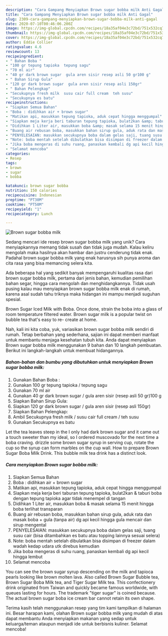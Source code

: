 ```yaml
---
description: "Cara Gampang Menyiapkan Brown sugar bobba milk Anti Gagal"
title: "Cara Gampang Menyiapkan Brown sugar bobba milk Anti Gagal"
slug: 2309-cara-gampang-menyiapkan-brown-sugar-bobba-milk-anti-gagal
date: 2020-07-10T00:46:06.200Z
image: https://img-global.cpcdn.com/recipes/18a35af04e3c72bd/751x532cq70/brown-sugar-bobba-milk-foto-resep-utama.jpg
thumbnail: https://img-global.cpcdn.com/recipes/18a35af04e3c72bd/751x532cq70/brown-sugar-bobba-milk-foto-resep-utama.jpg
cover: https://img-global.cpcdn.com/recipes/18a35af04e3c72bd/751x532cq70/brown-sugar-bobba-milk-foto-resep-utama.jpg
author: Eddie Collier
ratingvalue: 4.6
reviewcount: 13
recipeingredient:
- " Bahan Boba "
- "100 gr tepung tapioka  tepung sagu"
- "70 ml air"
- "40 gr dark brown sugar  gula aren sisir resep asli 50 gr100 g"
- " Bahan Sirup Gula"
- "120 gr dark brown sugar  gula aren sisir resep asli 150gr"
- " Bahan Pelengkap"
- "Secukupnya fresh milk  susu cair full cream  teh susu"
- "Secukupnya es batu"
recipeinstructions:
- "Siapkan Semua Bahan"
- "Boba : didihkan air + brown sugar"
- "Matikan api, masukkan tepung tapioka, aduk cepat hingga menggumpal"
- "Siapkan meja kerja beri taburan tepung tapioka, bulat2kan &amp; taburi boba dengan tepung tapioka agar tidak menempel di tangan"
- "Didihkan 1 Liter air, masukkan boba &amp; masak selama 15 menit hingga boba terlihat transparan"
- "Buang air rebusan boba, masukkan bahan sirup gula, aduk rata dan masak boba + gula (tanpa air) dg api kecil hingga gula mencair dan sirup mengental"
- "PENYELESAIAN: masukkan secukupnya boba dalam gelas saji, tuang susu cair (bisa ditambahkan es batu atau topping lainnya sesuai selera)"
- "Note: boba mentah setelah dibulatkan bisa disimpan di freezer dalam wadah kedap udara utk direbus kemudian"
- "Jika boba mengeras di suhu ruang, panaskan kembali dg api kecil hingga lembut"
- "Selamat mencoba"
categories:
- Resep
tags:
- brown
- sugar
- bobba

katakunci: brown sugar bobba 
nutrition: 150 calories
recipecuisine: Indonesian
preptime: "PT30M"
cooktime: "PT50M"
recipeyield: "1"
recipecategory: Lunch

---
```



![Brown sugar bobba milk](https://img-global.cpcdn.com/recipes/18a35af04e3c72bd/751x532cq70/brown-sugar-bobba-milk-foto-resep-utama.jpg)

Sedang mencari ide resep brown sugar bobba milk yang unik? Cara menyiapkannya memang tidak susah dan tidak juga mudah. Kalau keliru mengolah maka hasilnya akan hambar dan justru cenderung tidak enak. Padahal brown sugar bobba milk yang enak harusnya sih punya aroma dan cita rasa yang bisa memancing selera kita.

Ada beberapa hal yang sedikit banyak mempengaruhi kualitas rasa dari brown sugar bobba milk, pertama dari jenis bahan, kemudian pemilihan bahan segar, hingga cara mengolah dan menghidangkannya. Tidak usah pusing kalau mau menyiapkan brown sugar bobba milk enak di rumah, karena asal sudah tahu triknya maka hidangan ini mampu menjadi suguhan spesial.

Brown Sugar Iced Milk with Boba. Once done, strain the boba into a glass of room temperature filtered water. Brown sugar milk is a popular twist on bubble tea that&#39;s easy to re- create at home.


Nah, kali ini kita coba, yuk, variasikan brown sugar bobba milk sendiri di rumah. Tetap berbahan yang sederhana, sajian ini dapat memberi manfaat untuk membantu menjaga kesehatan tubuh kita. Anda dapat menyiapkan Brown sugar bobba milk menggunakan 9 bahan dan 10 langkah pembuatan. Berikut ini langkah-langkah untuk membuat hidangannya.

<!--inarticleads1-->

##### Bahan-bahan dan bumbu yang dibutuhkan untuk menyiapkan Brown sugar bobba milk:

1. Gunakan  Bahan Boba :
1. Gunakan 100 gr tepung tapioka / tepung sagu
1. Gunakan 70 ml air
1. Gunakan 40 gr dark brown sugar / gula aren sisir (resep asli 50 gr)100 g
1. Siapkan  Bahan Sirup Gula:
1. Siapkan 120 gr dark brown sugar / gula aren sisir (resep asli 150gr)
1. Siapkan  Bahan Pelengkap:
1. Ambil Secukupnya fresh milk / susu cair full cream / teh susu
1. Gunakan Secukupnya es batu


Let the tea leaves steep in the I only had dark brown sugar and it came out a touch sweeter than my ideal, so I ordered muscovado for the next time a boba craving. drizzle some brown sugar syrup in serving cup, rotate the cup so the syrup can form marbles on the cup wall. How to prepare Brown Sugar Boba Milk Drink. This bubble milk tea drink has a distinct look. 

<!--inarticleads2-->

##### Cara menyiapkan Brown sugar bobba milk:

1. Siapkan Semua Bahan
1. Boba : didihkan air + brown sugar
1. Matikan api, masukkan tepung tapioka, aduk cepat hingga menggumpal
1. Siapkan meja kerja beri taburan tepung tapioka, bulat2kan &amp; taburi boba dengan tepung tapioka agar tidak menempel di tangan
1. Didihkan 1 Liter air, masukkan boba &amp; masak selama 15 menit hingga boba terlihat transparan
1. Buang air rebusan boba, masukkan bahan sirup gula, aduk rata dan masak boba + gula (tanpa air) dg api kecil hingga gula mencair dan sirup mengental
1. PENYELESAIAN: masukkan secukupnya boba dalam gelas saji, tuang susu cair (bisa ditambahkan es batu atau topping lainnya sesuai selera)
1. Note: boba mentah setelah dibulatkan bisa disimpan di freezer dalam wadah kedap udara utk direbus kemudian
1. Jika boba mengeras di suhu ruang, panaskan kembali dg api kecil hingga lembut
1. Selamat mencoba


You can see the brown sugar syrup descending on the milk and tapioca pearls looking like brown molten lava. Also called Brown Sugar Bubble tea, Brown Sugar Boba Milk tea, and Tiger Sugar Milk tea. This confectionery drink originated from Taiwan and quickly became famous worldwide, with queues lasting for hours. The trademark &#34;tiger sugar&#34; is coined because. The actual brown sugar boba ice cream bar cannot retain its own shape. 

Terima kasih telah menggunakan resep yang tim kami tampilkan di halaman ini. Besar harapan kami, olahan Brown sugar bobba milk yang mudah di atas dapat membantu Anda menyiapkan makanan yang sedap untuk keluarga/teman ataupun menjadi ide untuk berbisnis kuliner. Selamat mencoba!
